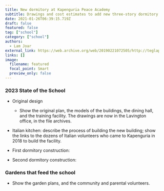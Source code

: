```yaml
---
title: New dormitory at Kapenguria Peace Academy
subtitle: Drawings and cost estimates to add new three-story dormitory
date: 2021-01-26T06:39:15.719Z
draft: false
featured: false
tag: ["school"]
category: ["school"]
authors:
  - Lam Joar
external_link: https://web.archive.org/web/20190221072505/http://teglapeacefoundation.org/
links: []
image:
  filename: featured
  focal_point: Smart
  preview_only: false
---
```

### 2023 State of the School

* Original design

  - Show the original plan, the models of the buildings, the dining hall, and the training facility. The drawings are now in the Lavington office, in the file archives.

* Italian kitchen: describe the process of building the new building; show the links to the dozens of Italian volunteers who came to Kapenguria in 2018 to build the facility.

* First dormitory construction:

* Second dormitory construction:

### Gardens that feed the school
- Show the garden plans, and the community and parental volunteers.
